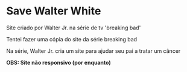 <h1>Save Walter White</h1>

<p>Site criado por Walter Jr. na série de tv 'breaking bad' </p>

<p>Tentei fazer uma cópia do site da série breaking bad </p>

<p>Na série, Walter Jr. cria um site para ajudar seu pai a tratar um câncer</p>

<b>OBS: Site não responsivo (por enquanto)</b>
